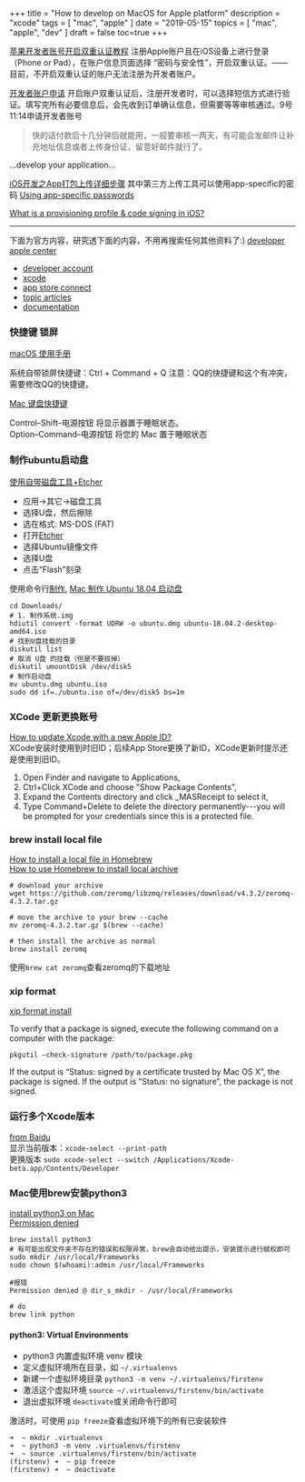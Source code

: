 +++
title = "How to develop on MacOS for Apple platform"
description = "xcode"
tags = [
    "mac",
    "apple"
]
date = "2019-05-15"
topics = [
    "mac",
    "apple",
    "dev"
]
draft = false
toc=true
+++

[苹果开发者账号开启双重认证教程](https://www.jianshu.com/p/20c5e199d47d)
注册Apple账户且在iOS设备上进行登录（Phone or Pad），在账户信息页面选择 “密码与安全性”，开启双重认证。——目前，不开启双重认证的账户无法注册为开发者账户。

[开发者账户申请](http://www.applicationloader.net/blog/zh/547.html)
开启账户双重认证后，注册开发者时，可以选择短信方式进行验证。填写完所有必要信息后，会先收到订单确认信息，但需要等等审核通过。9号11:14申请开发者账号

>快的话付款后十几分钟后就能用，一般要审核一两天，有可能会发邮件让补充地址信息或者上传身份证，留意好邮件就行了。

...develop your application...

[iOS开发之App打包上传详细步骤](http://www.xlgz520.com/2019/02/12/iOS%E4%B9%8BApp%E6%89%93%E5%8C%85%E4%B8%8A%E4%BC%A0%E4%B8%80%E6%9D%A1%E9%BE%99/)
其中第三方上传工具可以使用app-specific的密码 [Using app-specific passwords](https://support.apple.com/en-us/HT204397)

[What is a provisioning profile & code signing in iOS?](https://medium.com/@abhimuralidharan/what-is-a-provisioning-profile-in-ios-77987a7c54c2)

---

下面为官方内容，研究透下面的内容，不用再搜索任何其他资料了:) 
[developer apple center](https://developer.apple.com/support/)  

- [developer account](https://help.apple.com/developer-account/)
- [xcode](https://help.apple.com/xcode/mac/current/#/devc8c2a6be1)
- [app store connect](https://help.apple.com/app-store-connect/)
- [topic articles](https://developer.apple.com/support/articles/)
- [documentation](https://developer.apple.com/documentation/)



### 快捷键 锁屏

[macOS 使用手册](https://support.apple.com/zh-cn/guide/mac-help/welcome/mac)

系统自带锁屏快捷键：Ctrl + Command + Q
注意：QQ的快捷键和这个有冲突，需要修改QQ的快捷键。

[Mac 键盘快捷键](https://support.apple.com/zh-cn/HT201236)

Control–Shift–电源按钮 将显示器置于睡眠状态。  
Option–Command–电源按钮 将您的 Mac 置于睡眠状态

### 制作ubuntu启动盘

[使用自带磁盘工具+Etcher](https://cto.eguidedog.net/node/826)  
- 应用->其它->磁盘工具  
- 选择U盘，然后擦除
- 选在格式: MS-DOS (FAT)  
- 打开[Etcher](https://etcher.io/)
- 选择Ubuntu镜像文件
- 选择U盘
- 点击“Flash”刻录

使用命令行[制作](https://www.cnblogs.com/Primzahl/p/10524679.html), [Mac 制作 Ubuntu 18.04 启动盘](https://www.jianshu.com/p/0abdd301e0d6)    
```
cd Downloads/
# 1. 制作系统.img
hdiutil convert -format UDRW -o ubuntu.dmg ubuntu-18.04.2-desktop-amd64.iso
# 找到U盘挂载的目录
diskutil list
# 取消 U盘 的挂载（但是不要拔掉）
diskutil umountDisk /dev/disk5
# 制作启动盘
mv ubuntu.dmg ubuntu.iso
sudo dd if=./ubuntu.iso of=/dev/disk5 bs=1m

```

### XCode 更新更换账号

[How to update Xcode with a new Apple ID?](https://stackoverflow.com/a/13613340/1087122)  
XCode安装时使用到时旧ID；后续App Store更换了新ID，XCode更新时提示还是使用到旧ID。

1. Open Finder and navigate to Applications,
2. Ctrl+Click XCode and choose "Show Package Contents",
3. Expand the Contents directory and click _MASReceipt to select it,
4. Type Command+Delete to delete the directory permanently---you will be prompted for your credentials since this is a protected file.


### brew install local file

[How to install a local file in Homebrew](http://mygeekdaddy.net/2014/12/05/how-to-install-a-local-file-in-homebrew/)  
[How to use Homebrew to install local archive](https://apple.stackexchange.com/a/328946)

```
# download your archive
wget https://github.com/zeromq/libzmq/releases/download/v4.3.2/zeromq-4.3.2.tar.gz

# move the archive to your brew --cache
mv zeromq-4.3.2.tar.gz $(brew --cache)

# then install the archive as normal
brew install zeromq
```

使用`brew cat zeromq`查看zeromq的下载地址 

### xip format
[xip format install](https://ktatsiu.wordpress.com/2016/10/28/how-to-download-xcode-8-x-with-xip-format/)  

To verify that a package is signed, execute the following command on a computer with the package:
```
pkgutil –check-signature /path/to/package.pkg
```
If the output is “Status: signed by a certificate trusted by Mac OS X”, the package is signed. If the output is “Status: no signature”, the package is not signed.

### 运行多个Xcode版本
[from Baidu](https://jingyan.baidu.com/article/f0062228091dd1fbd3f0c8de.html)  
显示当前版本：`xcode-select --print-path`   
更换版本 `sudo xcode-select --switch /Applications/Xcode-beta.app/Contents/Developer`

### Mac使用brew安装python3

[install python3 on Mac](https://wsvincent.com/install-python3-mac/)    
[Permission denied ](https://www.jianshu.com/p/965fd0be3f0c)  
```
brew install python3
# 有可能出现文件夹不存在的错误和权限异常，brew会自动给出提示，安装提示进行赋权即可
sudo mkdir /usr/local/Frameworks
sudo chown $(whoami):admin /usr/local/Frameworks

#报错
Permission denied @ dir_s_mkdir - /usr/local/Frameworks

# do 
brew link python
```

#### python3: Virtual Environments

- python3 内置虚拟环境 venv 模块  
- 定义虚拟环境所在目录，如 `~/.virtualenvs`
- 新建一个虚拟环境目录 `python3 -m venv ~/.virtualenvs/firstenv`
- 激活这个虚拟环境 `source ~/.virtualenvs/firstenv/bin/activate`
- 退出虚拟环境 `deactivate`或关闭命令行即可

激活时，可使用 `pip freeze`查看虚拟环境下的所有已安装软件

```
➜  ~ mkdir .virtualenvs
➜  ~ python3 -m venv .virtualenvs/firstenv
➜  ~ source .virtualenvs/firstenv/bin/activate
(firstenv) ➜  ~ pip freeze
(firstenv) ➜  ~ deactivate
```